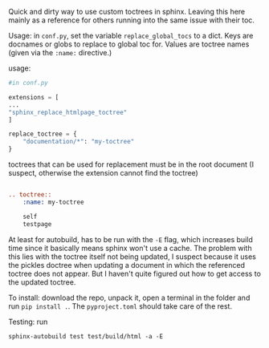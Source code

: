 Quick and dirty way to use custom toctrees in sphinx. Leaving this here mainly as a reference for others running into the same issue with their toc.

Usage:
in ``conf.py``, set the variable ``replace_global_tocs`` to a dict. 
Keys are docnames or globs to replace to global toc for. Values are toctree names (given via the ``:name:`` directive.)

usage:
```python
#in conf.py

extensions = [
...
"sphinx_replace_htmlpage_toctree"
]

replace_toctree = {
    "documentation/*": "my-toctree"
}
```

toctrees that can be used for replacement must be in the root document (I suspect, otherwise the extension cannot find the toctree)

```rst

.. toctree::
    :name: my-toctree

    self
    testpage

```

At least for autobuild, has to be run with the ``-E`` flag, which increases build time since it basically means sphinx won't use a cache. The problem with this lies with the toctree itself not being updated, I suspect because it uses the pickles doctree when updating a document in which the referenced toctree does not appear. But I haven't quite figured out how to get access to the updated toctree.

To install: download the repo, unpack it, open a terminal in the folder and run `pip install .`. The ``pyproject.toml`` should take care of the rest.

Testing: run 

```
sphinx-autobuild test test/build/html -a -E
```
